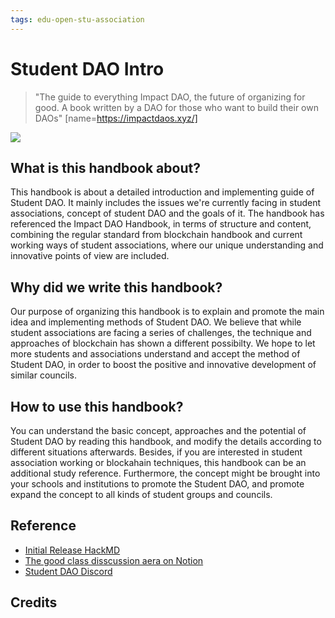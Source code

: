 ```yaml
---
tags: edu-open-stu-association
---
```


# Student DAO Intro

> "The guide to everything Impact DAO, the future of organizing for good. A book written by a DAO for those who want to build their own DAOs"
> [name=https://impactdaos.xyz/]

![](https://s3-ap-northeast-1.amazonaws.com/g0v-hackmd-images/uploads/upload_4aac3c0620f43be9cc78657d4f52c78f.png)

## What is this handbook about? 

This handbook is about a detailed introduction and implementing guide of Student DAO. It mainly includes the issues we're currently facing in student associations, concept of student DAO and the goals of it. The handbook has referenced the Impact DAO Handbook, in terms of structure and content, combining the regular standard from blockchain handbook and current working ways of student associations, where our unique understanding and innovative points of view are included. 

## Why did we write this handbook? 

Our purpose of organizing this handbook is to explain and promote the main idea and implementing methods of Student DAO. We believe that while student associations are facing a series of challenges, the technique and approaches of blockchain has shown a different possibilty. We hope to let more students and associations understand and accept the method of Student DAO, in order to boost the positive and innovative development of similar councils. 

## How to use this handbook? 

You can understand the basic concept, approaches and the potential of Student DAO by reading this handbook, and modify the details according to different situations afterwards. Besides, if you are interested in student association working or blockahain techniques, this handbook can be an additional study reference. Furthermore, the concept might be brought into your schools and institutions to promote the Student DAO, and promote expand the concept to all kinds of student groups and councils. 

## Reference

- [Initial Release HackMD](https://hackmd.io/@skyhong2002/SA_DAO_WhitePaper)
- [The good class disscussion aera on Notion](https://derekdylu-ntu.notion.site/derekdylu-ntu/72548046d2af4e1c92a74d0ba24fb3a5)
- [Student DAO Discord](https://discord.gg/QPrRXqWwVY)

## Credits


